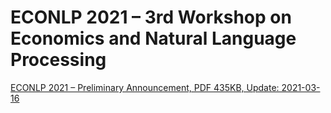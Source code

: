 # ECONLP 2021 – 3rd Workshop on Economics and Natural Language Processing

[ECONLP 2021 – Preliminary Announcement, PDF 435KB, Update: 2021-03-16](/econlp/2021/ECONLP-2021-Preliminary_Announcement.pdf)
